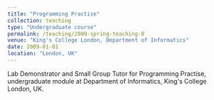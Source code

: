 ```yaml
---
title: "Programming Practise"
collection: teaching
type: "Undergraduate course"
permalink: /teaching/2009-spring-teaching-8
venue: "King's College London, Department of Informatics"
date: 2009-01-01
location: "London, UK"
---
```


Lab Demonstrator and Small Group Tutor for Programming Practise, undergraduate module at Department of Informatics, King's College London, UK.